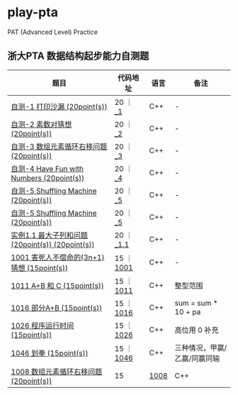 # play-pta
PAT (Advanced Level) Practice

## 浙大PTA 数据结构起步能力自测题
|  题目   | 代码地址  | 语言   | 备注  |
|  ----  | ----  |  ----  | ----  |
[自测-1 打印沙漏 (20point(s))](https://pintia.cn/problem-sets/17/problems/260) | 20 ｜ [_1](https://github.com/pipo-chen/play-pat/tree/master/data-structure/data-structure) | C++| - |
[自测-2 素数对猜想 (20point(s))](https://pintia.cn/problem-sets/17/problems/261) | 20 ｜ [_2](https://github.com/pipo-chen/play-pat/tree/master/data-structure/_2) | C++| -|
[自测-3 数组元素循环右移问题 (20point(s))](https://pintia.cn/problem-sets/17/problems/262) | 20 ｜ [_3](https://github.com/pipo-chen/play-pat/tree/master/data-structure/_3) | C++| -|
[自测-4 Have Fun with Numbers (20point(s))](https://pintia.cn/problem-sets/17/problems/263) | 20 ｜ [_4](https://github.com/pipo-chen/play-pat/tree/master/data-structure/_4) | C++| - |
[自测-5 Shuffling Machine (20point(s))](https://pintia.cn/problem-sets/17/problems/264) | 20 ｜ [_5](https://github.com/pipo-chen/play-pat/tree/master/data-structure/_5) | C++| - |
[自测-5 Shuffling Machine (20point(s))](https://pintia.cn/problem-sets/17/problems/264) | 20 ｜ [_5](https://github.com/pipo-chen/play-pat/tree/master/data-structure/_5) | C++ | - |
[实例1.1 最大子列和问题 (20point(s)) (20point(s))](https://pintia.cn/problem-sets/434/problems/5404) | 20 ｜ [_1.1](https://github.com/pipo-chen/play-pat/tree/master/data-structure/1_1) | C++ | -|
[1001 害死人不偿命的(3n+1)猜想 (15point(s))](https://pintia.cn/problem-sets/994805260223102976/problems/994805325918486528) | 15 ｜ [1001](https://github.com/pipo-chen/play-pat/tree/master/data-structure/1001) | C++ | -|
[1011 A+B 和 C (15point(s))](https://pintia.cn/problem-sets/994805260223102976/problems/994805312417021952) | 15 ｜ [1011](https://github.com/pipo-chen/play-pat/tree/master/data-structure/1011) | C++ | 整型范围|
[1016 部分A+B (15point(s))](https://pintia.cn/problem-sets/994805260223102976/problems/994805306310115328) | 15 ｜ [1016](https://github.com/pipo-chen/play-pat/tree/master/data-structure/1016) | C++ | sum = sum * 10 + pa|
[1026 程序运行时间 (15point(s))](https://pintia.cn/problem-sets/994805260223102976/problems/994805295203598336) | 15 ｜ [1026](https://github.com/pipo-chen/play-pat/tree/master/data-structure/1026) | C++ | 高位用 0 补充|
[1046 划拳 (15point(s))](https://pintia.cn/problem-sets/994805260223102976/problems/994805277847568384) | 15 ｜ [1046](https://github.com/pipo-chen/play-pat/tree/master/data-structure/1046) | C++ | 三种情况，甲赢/乙赢/同赢同输| 
[1008 数组元素循环右移问题 (20point(s))](https://pintia.cn/problem-sets/994805260223102976/problems/994805316250615808) | 15|[1008](https://github.com/pipo-chen/play-pat/tree/master/data-structure/1008) | C++|-
